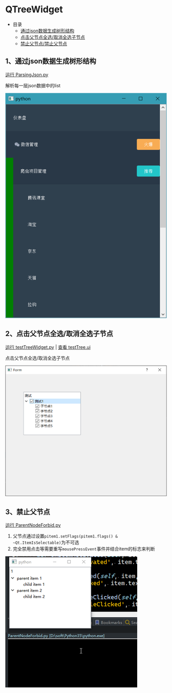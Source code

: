 # QTreeWidget

- 目录
  - [通过json数据生成树形结构](#1通过json数据生成树形结构)
  - [点击父节点全选/取消全选子节点](#2点击父节点全选取消全选子节点)
  - [禁止父节点/禁止父节点](#3禁止父节点)

## 1、通过json数据生成树形结构
[运行 ParsingJson.py](ParsingJson.py)

解析每一层json数据中的list


![ParsingJson](ScreenShot/ParsingJson.png)

## 2、点击父节点全选/取消全选子节点
[运行 testTreeWidget.py](testTreeWidget.py) | [查看 testTree.ui](Data/testTree.ui)

点击父节点全选/取消全选子节点

![testTreeWidget](ScreenShot/allSelectNode.png)

## 3、禁止父节点
[运行 ParentNodeForbid.py](ParentNodeForbid.py)

 1. 父节点通过设置`pitem1.setFlags(pitem1.flags() & ~Qt.ItemIsSelectable)`为不可选
 2. 完全禁用点击等需要重写`mousePressEvent`事件并结合item的标志来判断

![ParentNodeForbid](ScreenShot/ParentNodeForbid.gif)